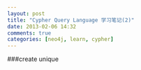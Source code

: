 ```yaml
---
layout: post
title: "Cypher Query Language 学习笔记(2)"
date: 2013-02-06 14:32
comments: true
categories: [neo4j, learn, cypher]
---
```


###create unique